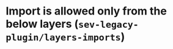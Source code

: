 # Import is allowed only from the below layers (`sev-legacy-plugin/layers-imports`)

<!-- end auto-generated rule header -->
